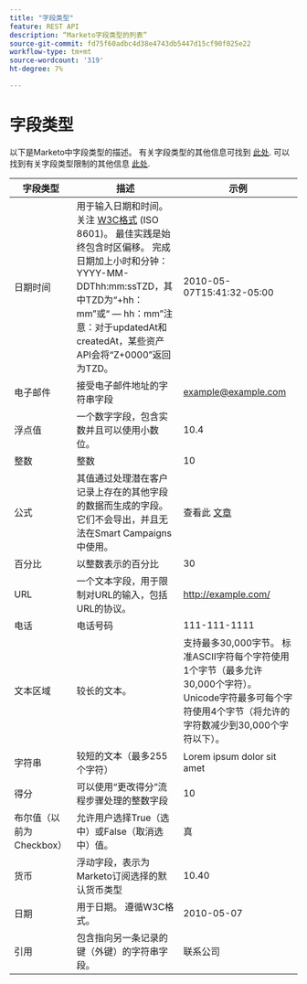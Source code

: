```yaml
---
title: "字段类型"
feature: REST API
description: “Marketo字段类型的列表”
source-git-commit: fd75f60adbc4d38e4743db5447d15cf90f025e22
workflow-type: tm+mt
source-wordcount: '319'
ht-degree: 7%

---
```



# 字段类型

以下是Marketo中字段类型的描述。 有关字段类型的其他信息可找到 [此处](https://experienceleague.adobe.com/en/docs/marketo/using/product-docs/administration/field-management/custom-field-type-glossary). 可以找到有关字段类型限制的其他信息 [此处](https://nation.marketo.com/t5/knowledgebase/tkb-p/support_solutions-documents).

| 字段类型 | 描述 | 示例 |
| --- | --- | --- |
| 日期时间 | 用于输入日期和时间。 关注 [W3C格式](https://www.w3.org/TR/NOTE-datetime) (ISO 8601)。 最佳实践是始终包含时区偏移。 完成日期加上小时和分钟：YYYY-MM-DDThh:mm:ssTZD，其中TZD为“+hh：mm”或“ — hh：mm”注意：对于updatedAt和createdAt，某些资产API会将“Z+0000”返回为TZD。 | 2010-05-07T15:41:32-05:00 |
| 电子邮件 | 接受电子邮件地址的字符串字段 | example@example.com |
| 浮点值 | 一个数字字段，包含实数并且可以使用小数位。 | 10.4 |
| 整数 | 整数 | 10 |
| 公式 | 其值通过处理潜在客户记录上存在的其他字段的数据而生成的字段。 它们不会导出，并且无法在Smart Campaigns中使用。 | 查看此 [文章](https://experienceleague.adobe.com/en/docs/marketo/using/product-docs/administration/field-management/create-and-use-a-concatenated-string-formula-field) |
| 百分比 | 以整数表示的百分比 | 30 |
| URL | 一个文本字段，用于限制对URL的输入，包括URL的协议。 | http://example.com/ |
| 电话 | 电话号码 | 111-111-1111 |
| 文本区域 | 较长的文本。 | 支持最多30,000字节。 标准ASCII字符每个字符使用1个字节（最多允许30,000个字符）。 Unicode字符最多可每个字符使用4个字节（将允许的字符数减少到30,000个字符以下）。 |
| 字符串 | 较短的文本（最多255个字符） | Lorem ipsum dolor sit amet |
| 得分 | 可以使用“更改得分”流程步骤处理的整数字段 | 10 |
| 布尔值（以前为Checkbox） | 允许用户选择True（选中）或False（取消选中）值。 | 真 |
| 货币 | 浮动字段，表示为Marketo订阅选择的默认货币类型 | 10.40 |
| 日期 | 用于日期。 遵循W3C格式。 | 2010-05-07 |
| 引用 | 包含指向另一条记录的键（外键）的字符串字段。 | 联系公司 |
